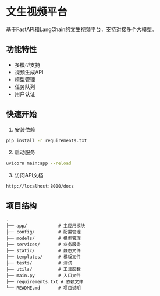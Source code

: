 # 文生视频平台

基于FastAPI和LangChain的文生视频平台，支持对接多个大模型。

## 功能特性

- 多模型支持
- 视频生成API
- 模型管理
- 任务队列
- 用户认证

## 快速开始

1. 安装依赖
```bash
pip install -r requirements.txt
```

2. 启动服务
```bash
uvicorn main:app --reload
```

3. 访问API文档
```
http://localhost:8000/docs
```

## 项目结构

```
.
├── app/            # 主应用模块
├── config/         # 配置管理
├── models/         # 模型管理
├── services/       # 业务服务
├── static/         # 静态文件
├── templates/      # 模板文件
├── tests/          # 测试
├── utils/          # 工具函数
├── main.py         # 入口文件
├── requirements.txt # 依赖文件
└── README.md       # 项目说明
